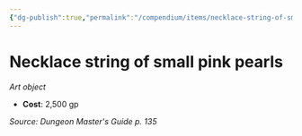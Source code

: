 ```yaml
---
{"dg-publish":true,"permalink":"/compendium/items/necklace-string-of-small-pink-pearls/","tags":["compendium/src/5e/dmg","item/wealth/art-object"]}
---
```


# Necklace string of small pink pearls
*Art object*  

- **Cost**: 2,500 gp

*Source: Dungeon Master's Guide p. 135*